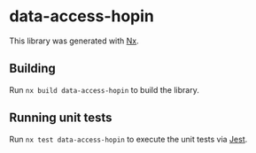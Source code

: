 # data-access-hopin

This library was generated with [Nx](https://nx.dev).

## Building

Run `nx build data-access-hopin` to build the library.

## Running unit tests

Run `nx test data-access-hopin` to execute the unit tests via [Jest](https://jestjs.io).
